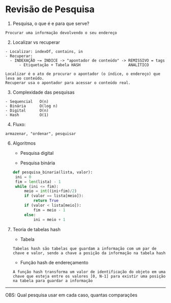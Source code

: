 # Revisão de Pesquisa

1. Pesquisa, o que é e para que serve?
```
Procurar uma informação devolvendo o seu endereço
```

2. Localizar vs recuperar
```
- Localizar: indexOf, contains, in
- Recuperar:
  - INDEXAÇÃO ~= INDICE -> "apontador de conteúdo" -> REMISSIVO = tags
      - Etiquetação + Tabela HASH                     ANALÍTICO
```
```
Localizar é o ato de procurar o apontador (o índice, o endereço) que leva ao conteúdo.
Recuperar usa o apontador para acessar o conteúdo real.
```

3. Complexidade das pesquisas
```
- Sequencial   O(n)
- Binária      O(log n)
- Digital      O(n)
- Hash         O(1)
```

4. Fluxo: 
```
armazenar, "ordenar", pesquisar
```
   
6. Algoritmos
   - Pesquisa digital

   - Pesquisa binária
   ```python
   def pesquisa_binaria(lista, valor):
    ini = 0
    fim = len(lista) - 1
    while (ini <= fim):
        meio = int((ini+fim)/2)
        if (valor == lista[meio]):
            return True
        if (valor < lista[meio]):
            fim = meio - 1
        else:
            ini = meio + 1
   ```
     
7. Teoria de tabelas hash
   - Tabela
   ```
   Tabelas hash são tabelas que guardam a informação com um par de chave e valor, sendo a chave a posição da informação na tabela hash
   ```
   - Função hash de endereçamento
   ```
   A função hash transforma um valor de identificação do objeto em uma chave que esteja entre os valores [0, N-1] para existir uma posição na tabela para guardar a informação
   ```
  
  ---
  OBS: Qual pesquisa usar em cada caso, quantas comparações
